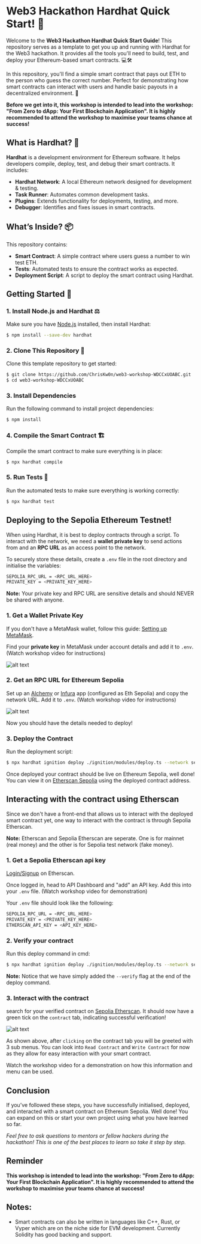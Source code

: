 # Web3 Hackathon Hardhat Quick Start! 🚀

Welcome to the **Web3 Hackathon Hardhat Quick Start Guide**! This repository serves as a template to get you up and running with Hardhat for the Web3 hackathon. It provides all the tools you'll need to build, test, and deploy your Ethereum-based smart contracts. 💻🛠️

In this repository, you'll find a simple smart contract that pays out ETH to the person who guess the correct number. Perfect for demonstrating how smart contracts can interact with users and handle basic payouts in a decentralized environment. 💸

**Before we get into it, this workshop is intended to lead into the workshop: "From Zero to dApp: Your First Blockchain Application". It is highly recommended to attend the workshop to maximise your teams chance at success!**

## What is Hardhat? 🧐

**Hardhat** is a development environment for Ethereum software. It helps developers compile, deploy, test, and debug their smart contracts. It includes:

- **Hardhat Network**: A local Ethereum network designed for development & testing.
- **Task Runner**: Automates common development tasks.
- **Plugins**: Extends functionality for deployments, testing, and more.
- **Debugger**: Identifies and fixes issues in smart contracts.

## What’s Inside? 📦

This repository contains:

- **Smart Contract**: A simple contract where users guess a number to win test ETH.
- **Tests**: Automated tests to ensure the contract works as expected.
- **Deployment Script**: A script to deploy the smart contract using Hardhat.

## Getting Started 🏁

### 1. Install Node.js and Hardhat ⚖️

Make sure you have [Node.js](https://nodejs.org/) installed, then install Hardhat:

```bash
$ npm install --save-dev hardhat
```

### 2. Clone This Repository 💽

Clone this template repository to get started:

```bash
$ git clone https://github.com/ChrisKw0n/web3-workshop-WDCCxUOABC.git
$ cd web3-workshop-WDCCxUOABC
```

### 3. Install Dependencies

Run the following command to install project dependencies:

```bash
$ npm install
```

### 4. Compile the Smart Contract 🏗️

Compile the smart contract to make sure everything is in place:

```bash
$ npx hardhat compile
```

### 5. Run Tests 🧪

Run the automated tests to make sure everything is working correctly:

```bash
$ npx hardhat test
```

## Deploying to the Sepolia Ethereum Testnet!

When using Hardhat, it is best to deploy contracts through a script. To interact with the network, we need a **wallet private key** to send actions from and an **RPC URL** as an access point to the network.

To securely store these details, create a `.env` file in the root directory and initialise the variables:

```bash
SEPOLIA_RPC_URL = <RPC_URL_HERE>
PRIVATE_KEY = <PRIVATE_KEY_HERE>
```

**Note:** Your private key and RPC URL are sensitive details and should NEVER be shared with anyone.

### 1. Get a Wallet Private Key

If you don't have a MetaMask wallet, follow this guide: [Setting up MetaMask](https://support.metamask.io/start/getting-started-with-metamask/).

Find your **private key** in MetaMask under account details and add it to `.env`. (Watch workshop video for instructions)

![alt text](images/image-2.png)

### 2. Get an RPC URL for Ethereum Sepolia

Set up an [Alchemy](https://dashboard.alchemy.com/) or [Infura](https://www.infura.io/) app (configured as Eth Sepolia) and copy the network URL. Add it to `.env`. (Watch workshop video for instructions)

![alt text](images/image-4.png)

Now you should have the details needed to deploy!

### 3. Deploy the Contract

Run the deployment script:

```bash
$ npx hardhat ignition deploy ./ignition/modules/deploy.ts --network sepolia
```

Once deployed your contract should be live on Ethereum Sepolia, well done! You can view it on [Etherscan Sepolia](https://sepolia.etherscan.io/) using the deployed contract address.

## Interacting with the contract using Etherscan

Since we don't have a front-end that allows us to interact with the deployed smart contract yet, one way to interact with the contract is through Sepolia Etherscan.

**Note:** Etherscan and Sepolia Etherscan are seperate. One is for mainnet (real money) and the other is for Sepolia test network (fake money).

### 1. Get a Sepolia Etherscan api key

[Login/Signup](https://etherscan.io/login) on Etherscan.

Once logged in, head to API Dashboard and "add" an API key. Add this into your `.env` file. (Watch workshop video for demonstration)

Your `.env` file should look like the following:

```bash
SEPOLIA_RPC_URL = <RPC_URL_HERE>
PRIVATE_KEY = <PRIVATE_KEY_HERE>
ETHERSCAN_API_KEY = <API_KEY_HERE>
```

### 2. Verify your contract

Run this deploy command in cmd:

```bash
$ npx hardhat ignition deploy ./ignition/modules/deploy.ts --network sepolia --verify
```

**Note:** Notice that we have simply added the `--verify` flag at the end of the deploy command.

### 3. Interact with the contract

search for your verified contract on [Sepolia Etherscan](https://sepolia.etherscan.io/). It should now have a green tick on the `contract` tab, indicating successful verification!

![alt text](image.png)

As shown above, after `clicking` on the contract tab you will be greeted with 3 sub menus. You can look into `Read Contract` and `Write Contract` for now as they allow for easy interaction with your smart contract.

Watch the workshop video for a demonstration on how this information and menu can be used.

## Conclusion

If you’ve followed these steps, you have successfully initialised, deployed, and interacted with a smart contract on Ethereum Sepolia. Well done! You can expand on this or start your own project using what you have learned so far.

*Feel free to ask questions to mentors or fellow hackers during the hackathon! This is one of the best places to learn so take it step by step.*

## Reminder

**This workshop is intended to lead into the workshop: "From Zero to dApp: Your First Blockchain Application". It is highly recommended to attend the workshop to maximise your teams chance at success!**

## Notes:
- Smart contracts can also be written in languages like C++, Rust, or Vyper which are on the niche side for EVM development. Currently Solidity has good backing and support.

